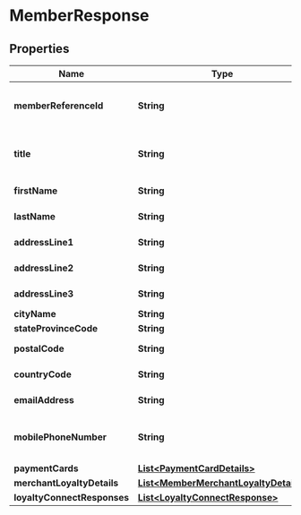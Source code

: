 

# MemberResponse

## Properties

Name | Type | Description | Notes
------------ | ------------- | ------------- | -------------
**memberReferenceId** | **String** | Unique reference key for a member | 
**title** | **String** | Name prefix ( Mr. / Ms. / Mrs. etc ) |  [optional]
**firstName** | **String** | First name of the user |  [optional]
**lastName** | **String** | Last name of the user |  [optional]
**addressLine1** | **String** | Address description |  [optional]
**addressLine2** | **String** | Address description |  [optional]
**addressLine3** | **String** | Address description |  [optional]
**cityName** | **String** | City name |  [optional]
**stateProvinceCode** | **String** | State Code |  [optional]
**postalCode** | **String** | Postal Code |  [optional]
**countryCode** | **String** | Country Code |  [optional]
**emailAddress** | **String** | Valid email address |  [optional]
**mobilePhoneNumber** | **String** | Valid mobile phone number |  [optional]
**paymentCards** | [**List&lt;PaymentCardDetails&gt;**](PaymentCardDetails.md) |  |  [optional]
**merchantLoyaltyDetails** | [**List&lt;MemberMerchantLoyaltyDetails&gt;**](MemberMerchantLoyaltyDetails.md) |  |  [optional]
**loyaltyConnectResponses** | [**List&lt;LoyaltyConnectResponse&gt;**](LoyaltyConnectResponse.md) |  |  [optional]



